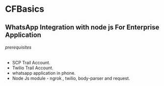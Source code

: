 # CFBasics
## WhatsApp Integration with node js For Enterprise Application
###### prerequisites
- SCP Trail Account.
- Twilio Trail Account.
- whatsapp application in phone.
- Node Js module - ngrok , twilio, body-parser and request.
